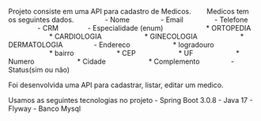 Projeto consiste em uma API para cadastro de Medicos.
&nbsp;&nbsp;&nbsp;&nbsp;&nbsp;&nbsp;&nbsp;Medicos tem os seguintes dados.
&nbsp;&nbsp;&nbsp;&nbsp;&nbsp;&nbsp;&nbsp;&nbsp;&nbsp;&nbsp;&nbsp;&nbsp;&nbsp;&nbsp; - Nome
&nbsp;&nbsp;&nbsp;&nbsp;&nbsp;&nbsp;&nbsp;&nbsp;&nbsp;&nbsp;&nbsp;&nbsp;&nbsp;&nbsp; - Email
&nbsp;&nbsp;&nbsp;&nbsp;&nbsp;&nbsp;&nbsp;&nbsp;&nbsp;&nbsp;&nbsp;&nbsp;&nbsp;&nbsp; - Telefone
&nbsp;&nbsp;&nbsp;&nbsp;&nbsp;&nbsp;&nbsp;&nbsp;&nbsp;&nbsp;&nbsp;&nbsp;&nbsp;&nbsp; - CRM
&nbsp;&nbsp;&nbsp;&nbsp;&nbsp;&nbsp;&nbsp;&nbsp;&nbsp;&nbsp;&nbsp;&nbsp;&nbsp;&nbsp;- Especialidade (enum)
&nbsp;&nbsp;&nbsp;&nbsp;&nbsp;&nbsp;&nbsp;&nbsp;&nbsp;&nbsp;&nbsp;&nbsp;&nbsp;&nbsp;&nbsp;&nbsp;&nbsp;&nbsp;&nbsp;&nbsp;&nbsp;* ORTOPEDIA
&nbsp;&nbsp;&nbsp;&nbsp;&nbsp;&nbsp;&nbsp;&nbsp;&nbsp;&nbsp;&nbsp;&nbsp;&nbsp;&nbsp;&nbsp;&nbsp;&nbsp;&nbsp;&nbsp;&nbsp;&nbsp;* CARDIOLOGIA
&nbsp;&nbsp;&nbsp;&nbsp;&nbsp;&nbsp;&nbsp;&nbsp;&nbsp;&nbsp;&nbsp;&nbsp;&nbsp;&nbsp;&nbsp;&nbsp;&nbsp;&nbsp;&nbsp;&nbsp;&nbsp;* GINECOLOGIA
&nbsp;&nbsp;&nbsp;&nbsp;&nbsp;&nbsp;&nbsp;&nbsp;&nbsp;&nbsp;&nbsp;&nbsp;&nbsp;&nbsp;&nbsp;&nbsp;&nbsp;&nbsp;&nbsp;&nbsp;&nbsp;* DERMATOLOGIA
&nbsp;&nbsp;&nbsp;&nbsp;&nbsp;&nbsp;&nbsp;&nbsp;&nbsp;&nbsp;&nbsp;&nbsp;&nbsp;&nbsp; - Endereco
&nbsp;&nbsp;&nbsp;&nbsp;&nbsp;&nbsp;&nbsp;&nbsp;&nbsp;&nbsp;&nbsp;&nbsp;&nbsp;&nbsp;&nbsp;&nbsp;&nbsp;&nbsp;&nbsp;&nbsp;&nbsp;* logradouro
&nbsp;&nbsp;&nbsp;&nbsp;&nbsp;&nbsp;&nbsp;&nbsp;&nbsp;&nbsp;&nbsp;&nbsp;&nbsp;&nbsp;&nbsp;&nbsp;&nbsp;&nbsp;&nbsp;&nbsp;&nbsp;* bairro
&nbsp;&nbsp;&nbsp;&nbsp;&nbsp;&nbsp;&nbsp;&nbsp;&nbsp;&nbsp;&nbsp;&nbsp;&nbsp;&nbsp;&nbsp;&nbsp;&nbsp;&nbsp;&nbsp;&nbsp;&nbsp;* CEP
&nbsp;&nbsp;&nbsp;&nbsp;&nbsp;&nbsp;&nbsp;&nbsp;&nbsp;&nbsp;&nbsp;&nbsp;&nbsp;&nbsp;&nbsp;&nbsp;&nbsp;&nbsp;&nbsp;&nbsp;&nbsp;* UF
&nbsp;&nbsp;&nbsp;&nbsp;&nbsp;&nbsp;&nbsp;&nbsp;&nbsp;&nbsp;&nbsp;&nbsp;&nbsp;&nbsp;&nbsp;&nbsp;&nbsp;&nbsp;&nbsp;&nbsp;&nbsp;* Numero
&nbsp;&nbsp;&nbsp;&nbsp;&nbsp;&nbsp;&nbsp;&nbsp;&nbsp;&nbsp;&nbsp;&nbsp;&nbsp;&nbsp;&nbsp;&nbsp;&nbsp;&nbsp;&nbsp;&nbsp;&nbsp;* Cidade
&nbsp;&nbsp;&nbsp;&nbsp;&nbsp;&nbsp;&nbsp;&nbsp;&nbsp;&nbsp;&nbsp;&nbsp;&nbsp;&nbsp;&nbsp;&nbsp;&nbsp;&nbsp;&nbsp;&nbsp;&nbsp;* Complemento
&nbsp;&nbsp;&nbsp;&nbsp;&nbsp;&nbsp;&nbsp;&nbsp;&nbsp;&nbsp;&nbsp;&nbsp;&nbsp;&nbsp; - Status(sim ou não)

Foi desenvolvida uma API para cadastrar, listar, editar um medico.

Usamos as seguintes tecnologias no projeto
        - Spring Boot 3.0.8
        - Java 17
        - Flyway
        - Banco Mysql
